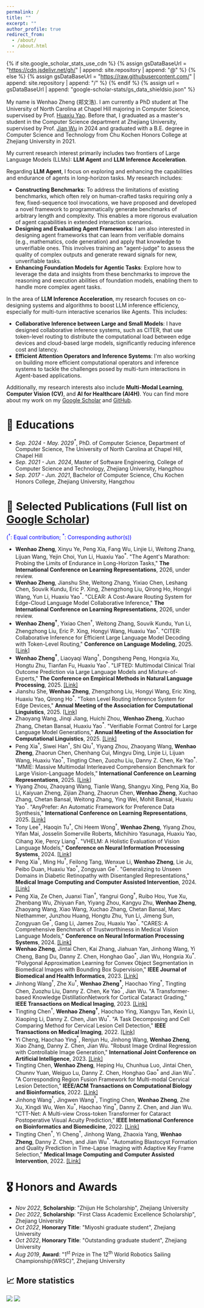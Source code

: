 ```yaml
---
permalink: /
title: ""
excerpt: ""
author_profile: true
redirect_from: 
  - /about/
  - /about.html
---
```


{% if site.google_scholar_stats_use_cdn %}
{% assign gsDataBaseUrl = "https://cdn.jsdelivr.net/gh/" | append: site.repository | append: "@" %}
{% else %}
{% assign gsDataBaseUrl = "https://raw.githubusercontent.com/" | append: site.repository | append: "/" %}
{% endif %}
{% assign url = gsDataBaseUrl | append: "google-scholar-stats/gs_data_shieldsio.json" %}

<span class='anchor' id='about-me'></span>

My name is Wenhao Zheng (郑文浩). I am currently a PhD student at The University of North Carolina at Chapel Hill majoring in Computer Science, supervised by Prof. [Huaxiu Yao](https://www.huaxiuyao.io/). Before that, I graduated as a master's student in the Computer Science department at Zhejiang University, supervised by Prof. [Jian Wu](https://person.zju.edu.cn/0004274) in 2024 and graduated with a B.E. degree in Computer Science and Technology from Chu Kochen Honors College at Zhejiang University in 2021.

My current research interest primarily includes two frontiers of Large Language Models (LLMs): **LLM Agent** and **LLM Inference Acceleration**.

Regarding **LLM Agent**, I focus on exploring and enhancing the capabilities and endurance of agents in long-horizon tasks. My research includes:
* **Constructing Benchmarks**: To address the limitations of existing benchmarks, which often rely on human-crafted tasks requiring only a few, fixed-sequence tool invocations, we have proposed and developed a novel framework to programmatically generate benchmarks of arbitrary length and complexity. This enables a more rigorous evaluation of agent capabilities in extended interaction scenarios.
* **Designing and Evaluating Agent Frameworks**: I am also interested in designing agent frameworks that can learn from verifiable domains (e.g., mathematics, code generation) and apply that knowledge to unverifiable ones. This involves training an "agent-judge" to assess the quality of complex outputs and generate reward signals for new, unverifiable tasks.
* **Enhancing Foundation Models for Agentic Tasks**: Explore how to leverage the data and insights from these benchmarks to improve the reasoning and execution abilities of foundation models, enabling them to handle more complex agent tasks.

In the area of **LLM Inference Acceleration**, my research focuses on co-designing systems and algorithms to boost LLM inference efficiency, especially for multi-turn interactive scenarios like Agents. This includes:
* **Collaborative Inference between Large and Small Models**: I have designed collaborative inference systems, such as CITER, that use token-level routing to distribute the computational load between edge devices and cloud-based large models, significantly reducing inference cost and latency.
* **Efficient Attention Operators and Inference Systems**: I'm also working on building more efficient computational operators and inference systems to tackle the challenges posed by multi-turn interactions in Agent-based applications.

Additionally, my research interests also include **Multi-Modal Learning**, **Computer Vision (CV)**, and **AI for Healthcare (AI4H)**. You can find more about my work on my [Google Scholar](https://scholar.google.com/citations?user=dR1J_4EAAAAJ) and [GitHub](https://github.com/shenmishajing).

<!-- My current research interest primarily includes **<span style="color:#73E87A">Computer Vision (CV)</span>**, **<span style="color:#76AFE5">Natural Language Processing (NLP)</span>** based on LLMs and **<span style="color:#76E5D2">Multi-Modal Learning (MML)</span>** involving Vision and Language modalities, especially for **<span style="color:#E57694">Healthcare (AI4H)</span>**. Specifically, I have published several papers <a href='https://scholar.google.com/citations?user=dR1J_4EAAAAJ'><img src="https://img.shields.io/endpoint?url={{ url | url_encode }}&logo=Google%20Scholar&labelColor=f6f6f6&color=9cf&style=flat&label=citations"></a> on the following topics:

- Tabular data prediction and text classification based on LLM[**<span style="color:#76AFE5">NLP</span>**].
- Weakly-supervised instance segmentation on medical images[**<span style="color:#73E87A">CV</span>**, **<span style="color:#E57694">AI4H</span>**].
- Object detection with multiple modalities for healthcare[**<span style="color:#73E87A">CV</span>**, **<span style="color:#76E5D2">MML</span>**, **<span style="color:#E57694">AI4H</span>**].
- Image classification with ordinal regression and generation for healthcare[**<span style="color:#73E87A">CV</span>**, **<span style="color:#E57694">AI4H</span>**].

In addition, I am also interested in the following topics:

- High-performance AI systems, including AI chips, operators in AI framework and performance optimization in distributed training.
- Reinforcement learning, especially for the application in LLM and games, such as StarCraft II.
- Physics, physical simulation and physics-guided learning.
- Any interesting technical topics in computer science, physics and finance I am not familiar with now.

In my spare time, I also enjoy writing some helpful and interesting tools for research and daily life. You can find them on my [GitHub](https://github.com/shenmishajing). -->

<!-- # 🔥 News

- *2024.02*: 🎉 One [paper](https://arxiv.org/abs/2402.06512) was released on arXiv. 
- *2023.12*: 🎉 One [paper](https://ieeexplore.ieee.org/document/10354298) was accepted by JBHI. 
- *2023.10*: 🎉 One [paper](https://ieeexplore.ieee.org/document/10294274) was accepted by TMI. 
- *2023.01*: 🔥 A helpful [library](https://github.com/shenmishajing/lightning_template) with a collection of tools wrapped on [pytorch-lightning](https://github.com/Lightning-AI/pytorch-lightning) was released. 
- *2022.05*: 🎉 One [paper](https://ieeexplore.ieee.org/document/9784879) was accepted by TCBB. 
- *2022.03*: 🎉 One [paper](https://ieeexplore.ieee.org/document/9744114) was accepted by TMI.  -->

# 📖 Educations

<!-- AUTO_EDUCATION_START -->
- *Sep. 2024 - May. 2029$^*$*, PhD. of Computer Science, Department of Computer Science, The University of North Carolina at Chapel Hill, Chapel Hill
- *Sep. 2021 - Jun. 2024*, Master of Software Engineering, College of Computer Science and Technology, Zhejiang University, Hangzhou
- *Sep. 2017 - Jun. 2021*, Bachelor of Computer Science, Chu Kochen Honors College, Zhejiang University, Hangzhou
<!-- AUTO_EDUCATION_END -->

# 📝 Selected Publications (Full list on [Google Scholar](https://scholar.google.com/citations?user=dR1J_4EAAAAJ))

<span style="color:blue">($^\dagger$: Equal contribution; $^*$: Corresponding author(s))</span>

<!-- AUTO_PUBLICATIONS_START -->
- **Wenhao Zheng**, Xinyu Ye, Peng Xia, Fang Wu, Linjie Li, Weitong Zhang, Lijuan Wang, Yejin Choi, Yun Li, Huaxiu Yao$^*$. "The Agent's Marathon: Probing the Limits of Endurance in Long-Horizon Tasks," **The International Conference on Learning Representations**, 2026, under review.
- **Wenhao Zheng**, Jianshu She, Weitong Zhang, Yixiao Chen, Leshang Chen, Souvik Kundu, Eric P. Xing, Zhengzhong Liu, Qirong Ho, Hongyi Wang, Yun Li, Huaxiu Yao$^*$. "CLEAR: A Cost-Aware Routing System for Edge-Cloud Language Model Collaborative Inference," **The International Conference on Learning Representations**, 2026, under review.
- **Wenhao Zheng$^\dagger$**, Yixiao Chen$^\dagger$, Weitong Zhang, Souvik Kundu, Yun Li, Zhengzhong Liu, Eric P. Xing, Hongyi Wang, Huaxiu Yao$^*$. "CITER: Collaborative Inference for Efficient Large Language Model Decoding with Token-Level Routing," **Conference on Language Modeling**, 2025. [[Link]](https://openreview.net/forum?id=nqX9UYW9Af)
- **Wenhao Zheng$^\dagger$**, Liaoyaqi Wang$^\dagger$, Dongsheng Peng, Hongxia Xu, Hongtu Zhu, Tianfan Fu, Huaxiu Yao$^*$. "LIFTED: Multimodal Clinical Trial Outcome Prediction via Large Language Models and Mixture-of-Experts," **The Conference on Empirical Methods in Natural Language Processing**, 2025. [[Link]](https://openreview.net/forum?id=HS4XgL5JyP)
- Jianshu She, **Wenhao Zheng**, Zhengzhong Liu, Hongyi Wang, Eric Xing, Huaxiu Yao, Qirong Ho$^*$. "Token Level Routing Inference System for Edge Devices," **Annual Meeting of the Association for Computational Linguistics**, 2025. [[Link]](https://aclanthology.org/2025.acl-demo.16/)
- Zhaoyang Wang, Jinqi Jiang, Huichi Zhou, **Wenhao Zheng**, Xuchao Zhang, Chetan Bansal, Huaxiu Yao$^*$. "Verifiable Format Control for Large Language Model Generations," **Annual Meeting of the Association for Computational Linguistics**, 2025. [[Link]](https://aclanthology.org/2025.findings-naacl.194/)
- Peng Xia$^\dagger$, Siwei Han$^\dagger$, Shi Qiu$^\dagger$, Yiyang Zhou, Zhaoyang Wang, **Wenhao Zheng**, Zhaorun Chen, Chenhang Cui, Mingyu Ding, Linjie Li, Lijuan Wang, Huaxiu Yao$^*$, Tingting Chen, Zuozhu Liu, Danny Z. Chen, Ke Yao$^*$. "MMIE: Massive Multimodal Interleaved Comprehension Benchmark for Large Vision-Language Models," **International Conference on Learning Representations**, 2025. [[Link]](https://openreview.net/forum?id=HnhNRrLPwm)
- Yiyang Zhou, Zhaoyang Wang, Tianle Wang, Shangyu Xing, Peng Xia, Bo Li, Kaiyuan Zheng, Zijian Zhang, Zhaorun Chen, **Wenhao Zheng**, Xuchao Zhang, Chetan Bansal, Weitong Zhang, Ying Wei, Mohit Bansal, Huaxiu Yao$^*$. "AnyPrefer: An Automatic Framework for Preference Data Synthesis," **International Conference on Learning Representations**, 2025. [[Link]](https://openreview.net/forum?id=WpZyPk79Fu)
- Tony Lee$^\dagger$, Haoqin Tu$^\dagger$, Chi Heem Wong$^\dagger$, **Wenhao Zheng**, Yiyang Zhou, Yifan Mai, Josselin Somerville Roberts, Michihiro Yasunaga, Huaxiu Yao, Cihang Xie, Percy Liang$^*$. "VHELM: A Holistic Evaluation of Vision Language Models," **Conference on Neural Information Processing Systems**, 2024. [[Link]](https://crfm.stanford.edu/helm/vhelm/latest/)
- Peng Xia$^\dagger$, Ming Hu$^\dagger$, Feilong Tang, Wenxue Li, **Wenhao Zheng**, Lie Ju, Peibo Duan, Huaxiu Yao$^*$, Zongyuan Ge$^*$. "Generalizing to Unseen Domains in Diabetic Retinopathy with Disentangled Representations," **Medical Image Computing and Computer Assisted Intervention**, 2024. [[Link]](https://link.springer.com/chapter/10.1007/978-3-031-72117-5_40)
- Peng Xia, Ze Chen, Juanxi Tian$^\dagger$, Yangrui Gong$^\dagger$, Ruibo Hou, Yue Xu, Zhenbang Wu, Zhiyuan Fan, Yiyang Zhou, Kangyu Zhu, **Wenhao Zheng**, Zhaoyang Wang, Xiao Wang, Xuchao Zhang, Chetan Bansal, Marc Niethammer, Junzhou Huang, Hongtu Zhu, Yun Li, Jimeng Sun, Zongyuan Ge$^*$, Gang Li, James Zou, Huaxiu Yao$^*$. "CARES: A Comprehensive Benchmark of Trustworthiness in Medical Vision Language Models," **Conference on Neural Information Processing Systems**, 2024. [[Link]](https://proceedings.neurips.cc/paper_files/paper/2024/file/fde7f40f8ced5735006810534dc66b33-Paper-Datasets_and_Benchmarks_Track.pdf)
- **Wenhao Zheng**, Jintai Chen, Kai Zhang, Jiahuan Yan, Jinhong Wang, Yi Cheng, Bang Du, Danny Z. Chen, Honghao Gao$^*$, Jian Wu, Hongxia Xu$^*$. "Polygonal Approximation Learning for Convex Object Segmentation in Biomedical Images with Bounding Box Supervision," **IEEE Journal of Biomedical and Health Informatics**, 2023. [[Link]](https://ieeexplore.ieee.org/document/10354298)
- Jinhong Wang$^\dagger$, Zhe Xu$^\dagger$, **Wenhao Zheng$^\dagger$**, Haochao Ying$^*$, Tingting Chen, Zuozhu Liu, Danny Z. Chen, Ke Yao$^*$, Jian Wu. "A Transformer-based Knowledge DistillationNetwork for Cortical Cataract Grading," **IEEE Transactions on Medical Imaging**, 2023. [[Link]](https://ieeexplore.ieee.org/abstract/document/10294274)
- Tingting Chen$^\dagger$, **Wenhao Zheng$^\dagger$**, Haochao Ying, Xiangyu Tan, Kexin Li, Xiaoping Li, Danny Z. Chen, Jian Wu$^*$. "A Task Decomposing and Cell Comparing Method for Cervical Lesion Cell Detection," **IEEE Transactions on Medical Imaging**, 2022. [[Link]](https://ieeexplore.ieee.org/document/9744114)
- Yi Cheng, Haochao Ying$^*$, Renjun Hu, Jinhong Wang, **Wenhao Zheng**, Xiao Zhang, Danny Z. Chen, Jian Wu. "Robust Image Ordinal Regression with Controllable Image Generation," **International Joint Conference on Artificial Intelligence**, 2023. [[Link]](https://dl.acm.org/doi/abs/10.24963/ijcai.2023/70)
- Tingting Chen, **Wenhao Zheng**, Heping Hu, Chunhua Luo, Jintai Chen, Chunnv Yuan, Weiguo Lu, Danny Z. Chen, Honghao Gao$^*$ and Jian Wu$^*$. "A Corresponding Region Fusion Framework for Multi-modal Cervical Lesion Detection," **IEEE/ACM Transactions on Computational Biology and Bioinformatics**, 2022. [[Link]](https://ieeexplore.ieee.org/document/9784879)
- Jinhong Wang$^\dagger$, Jingwen Wang$^\dagger$, Tingting Chen, **Wenhao Zheng**, Zhe Xu, Xingdi Wu, Wen Xu$^*$, Haochao Ying$^*$, Danny Z. Chen, and Jian Wu. "CTT-Net: A Multi-view Cross-token Transformer for Cataract Postoperative Visual Acuity Prediction," **IEEE International Conference on Bioinformatics and Biomedicine**, 2022. [[Link]](https://ieeexplore.ieee.org/document/9995392)
- Tingting Chen$^\dagger$, Yi Cheng$^\dagger$, Jinhong Wang, Zhaoxia Yang, **Wenhao Zheng**, Danny Z. Chen, and Jian Wu$^*$. "Automating Blastocyst Formation and Quality Prediction in Time-Lapse Imaging with Adaptive Key Frame Selection," **Medical Image Computing and Computer Assisted Intervention**, 2022. [[Link]](https://link.springer.com/chapter/10.1007/978-3-031-16440-8_43)
<!-- AUTO_PUBLICATIONS_END -->

# 🎖 Honors and Awards

<!-- AUTO_AWARDS_START -->
- *Nov 2022*, **Scholarship**: "Zhijun He Scholarship", Zhejiang University
- *Dec 2022*, **Scholarship**: "First Class Academic Excellence Scholarship", Zhejiang University
- *Oct 2022*, **Honorary Title**: "Miyoshi graduate student", Zhejiang University
- *Oct 2022*, **Honorary Title**: "Outstanding graduate student", Zhejiang University
- *Aug 2019*, **Award**: "1$^\text{st}$ Prize in The 12$^\text{th}$ World Robotics Sailing Championship(WRSC)", Zhejiang University
<!-- AUTO_AWARDS_END -->

## 📈 More statistics

[![](https://github-readme-stats.vercel.app/api?username=shenmishajing&show_icons=true&include_all_commits=true&rank_icon=github)](https://github.com/shenmishajing)
[![](https://github-readme-stats.vercel.app/api/top-langs/?username=shenmishajing&layout=compact&langs_count=8)](https://github.com/shenmishajing)


